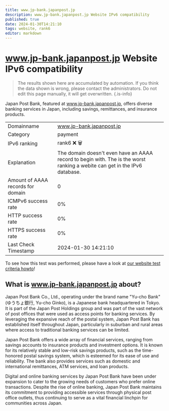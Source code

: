 ```yaml
---
title: www.jp-bank.japanpost.jp
description: www.jp-bank.japanpost.jp Website IPv6 compatibility
published: true
date: 2024-01-30T14:21:10
tags: website, rank6
editor: markdown
---
```


# www.jp-bank.japanpost.jp Website IPv6 compatibility

> The results shown here are accumulated by automation. If you think the data shown is wrong, please contact the administrators. 
> Do not edit this page manually, it will get overwritten.
{.is-info}

Japan Post Bank, featured at www.jp-bank.japanpost.jp, offers diverse banking services in Japan, including savings, remittances, and insurance products.


|   |   |
| - | - |
| Domainname | www.jp-bank.japanpost.jp
| Category | payment |
| IPv6 ranking | rank6 :x: :wastebasket: |
| Explanation | The domain doesn't even have an AAAA record to begin with. The is the worst ranking a webite can get in the IPv6 database. |
| Amount of AAAA records for domain | 0 |
| ICMPv6 success rate | 0%|
| HTTP success rate | 0% |
| HTTPS success rate | 0% |
| Last Check Timestamp | 2024-01-30 14:21:10 |

To see how this test was performed, please have a look at [our website test criteria howto](/howto/testcriteria/website)!


## What is www.jp-bank.japanpost.jp about?
Japan Post Bank Co., Ltd., operating under the brand name "Yu-cho Bank" (ゆうちょ銀行, Yu-cho Ginko), is a Japanese bank headquartered in Tokyo. It is part of the Japan Post Holdings group and was part of the vast network of post offices that were used as access points for banking services. By leveraging the expansive reach of the postal system, Japan Post Bank has established itself throughout Japan, particularly in suburban and rural areas where access to traditional banking services can be limited.

Japan Post Bank offers a wide array of financial services, ranging from savings accounts to insurance products and investment options. It is known for its relatively stable and low-risk savings products, such as the time-honored postal savings system, which is esteemed for its ease of use and reliability. The bank also provides services such as domestic and international remittances, ATM services, and loan products.

Digital and online banking services by Japan Post Bank have been under expansion to cater to the growing needs of customers who prefer online transactions. Despite the rise of online banking, Japan Post Bank maintains its commitment to providing accessible services through physical post office outlets, thus continuing to serve as a vital financial linchpin for communities across Japan.


